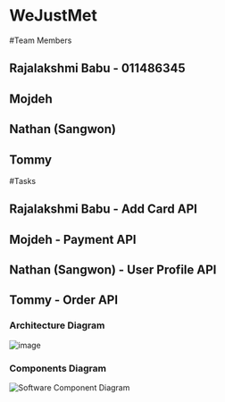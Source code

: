 # WeJustMet
#Team Members
## Rajalakshmi Babu - 011486345
## Mojdeh 
## Nathan (Sangwon)
## Tommy

#Tasks
## Rajalakshmi Babu - Add Card API
## Mojdeh - Payment API
## Nathan (Sangwon) - User Profile API
## Tommy - Order API

### Architecture Diagram
![image](https://user-images.githubusercontent.com/30476448/57498846-5cd89400-7292-11e9-9aac-5a00b9244779.png)

### Components Diagram
![Software Component Diagram](https://user-images.githubusercontent.com/14917279/57505383-0167cf80-72ad-11e9-805f-bec8eea24d8b.png)



